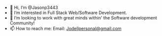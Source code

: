 - 👋 Hi, I’m @Jasonp3443
- 👀 I’m interested in Full Stack Web/Software Development.
- 💞️ I’m looking to work with great minds within' the Software development Community!
- 📫 How to reach me: Email: Jodellpersonal@gmail.com

<!---
Jasonp3443/Jasonp3443 is a ✨ special ✨ repository because its `README.md` (this file) appears on your GitHub profile.
You can click the Preview link to take a look at your changes.
--->
